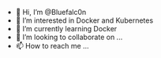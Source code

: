 - 👋 Hi, I’m @Bluefalc0n
- 👀 I’m interested in Docker and Kubernetes
- 🌱 I’m currently learning Docker
- 💞️ I’m looking to collaborate on ...
- 📫 How to reach me ...

<!---
Bluefalc0n/Bluefalc0n is a ✨ special ✨ repository because its `README.md` (this file) appears on your GitHub profile.
You can click the Preview link to take a look at your changes.
--->

